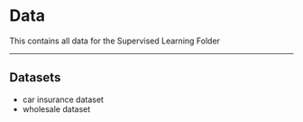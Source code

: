 # Data

This contains all data for the Supervised Learning Folder

---

## Datasets
- car insurance dataset
- wholesale dataset 